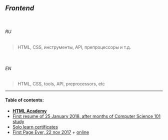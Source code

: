 ## _Frontend_


<br>

###### *RU*

> HTML, CSS, инструменты, API, препроцессоры и т.д.


<br>

###### *EN*


> HTML, CSS, tools, API, preprocessors, etc

___


#### Table of contents:

+ [__HTML Academy__](html_academy/ "2017 Nov - 2018 Feb")
+ [First resume of 25 January 2018, after months of Computer Science 101 study](git_site2.jpg)
+ [Solo learn certificates](sololearn/)
+ [First Page Ever, 22 nov 2017](../../projects/micro/trolley/) + [online](https://ripssr.github.io/trolley/)

